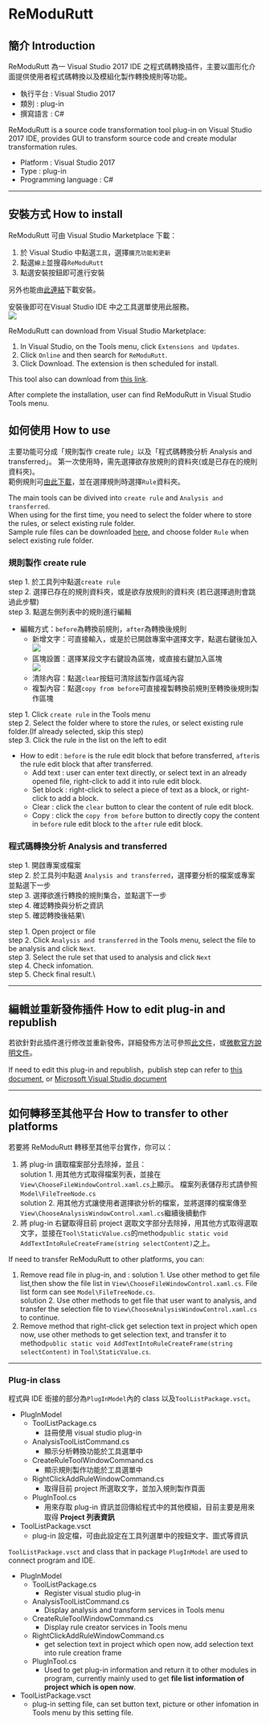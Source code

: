 # ReModuRutt

## 簡介 Introduction
ReModuRutt 為一 Visual Studio 2017 IDE 之程式碼轉換插件，主要以圖形化介面提供使用者程式碼轉換以及模組化製作轉換規則等功能。
- 執行平台 : Visual Studio 2017 
- 類別 : plug-in
- 撰寫語言 : C# 

ReModuRutt is a source code transformation tool plug-in on Visual Studio 2017 IDE, provides GUI to transform source code and create modular transformation rules. 
- Platform : Visual Studio 2017
- Type : plug-in
- Programming language : C#

---
## 安裝方式 How to install
ReModuRutt 可由 Visual Studio Marketplace 下載：
1. 於 Visual Studio 中點選`工具`，選擇`擴充功能和更新`
2. 點選`線上`並搜尋`ReModuRutt`
3. 點選安裝按鈕即可進行安裝

另外也能由[此連結](https://marketplace.visualstudio.com/items?itemName=ncupslab.ReModuRutt)下載安裝。

安裝後即可在Visual Studio IDE 中之工具選單使用此服務。\
![](https://i.imgur.com/FixSRoQ.png)

ReModuRutt can download from Visual Studio Marketplace:
1. In Visual Studio, on the Tools menu, click `Extensions and Updates`.
2. Click `Online` and then search for `ReModuRutt`.
3. Click Download. The extension is then scheduled for install.

This tool also can download from [this link](https://marketplace.visualstudio.com/items?itemName=ncupslab.ReModuRutt).

After complete the installation, user can find ReModuRutt in Visual Studio Tools menu.


## 如何使用 How to use

主要功能可分成「規則製作 create rule」以及「程式碼轉換分析 Analysis and transferred」。
第一次使用時，需先選擇欲存放規則的資料夾(或是已存在的規則資料夾)。\
範例規則可[由此下載](https://github.com/ncu-psl/ReModuRutt/tree/master/AnalysisExtension/example)，並在選擇規則時選擇`Rule`資料夾。

The main tools can be divived into `create rule` and `Analysis and transferred`.\
When using for the first time, you need to select the folder where to store the rules, or select existing rule folder.\
Sample rule files can be downloaded [here](https://github.com/ncu-psl/ReModuRutt/tree/master/AnalysisExtension/example), and choose folder `Rule` when select existing rule folder.


### 規則製作 create rule
step 1. 於工具列中點選`create rule`\
step 2. 選擇已存在的規則資料夾，或是欲存放規則的資料夾 (若已選擇過則會跳過此步驟)\
step 3. 點選左側列表中的規則進行編輯
- 編輯方式：`before`為轉換前規則，`after`為轉換後規則
    - 新增文字：可直接輸入，或是於已開啟專案中選擇文字，點選右鍵後加入
    ![](https://i.imgur.com/bUgV713.png)
    - 區塊設置：選擇某段文字右鍵設為區塊，或直接右鍵加入區塊\
    ![](https://i.imgur.com/PZkprAl.png)
    - 清除內容：點選`clear`按鈕可清除該製作區域內容
    - 複製內容：點選`copy from before`可直接複製轉換前規則至轉換後規則製作區塊    

step 1. Click `create rule` in the Tools menu \
step 2. Select the folder where to store the rules, or select existing rule folder.(If  already selected, skip this step)\
step 3. Click the rule in the list on the left to edit
- How to edit : `before` is the rule edit block that before transferred, `after`is the rule edit block that after transferred.
    - Add text : user can enter text directly, or select text in an already opened file, right-click to add it into rule edit block.
    - Set block : right-click to select a piece of text as a block, or right-click to add a block.
    - Clear : click the `clear` button to clear the content of rule edit block.
    - Copy : click the `copy from before` button to directly copy the content in `before` rule edit block to the `after` rule edit block. 

### 程式碼轉換分析 Analysis and transferred
step 1. 開啟專案或檔案\
step 2. 於工具列中點選 `Analysis and transferred`，選擇要分析的檔案或專案並點選下一步\
step 3. 選擇欲進行轉換的規則集合，並點選下一步\
step 4. 確認轉換與分析之資訊\
step 5. 確認轉換後結果\

step 1. Open project or file\
step 2. Click `Analysis and transferred` in the Tools menu, select the file to be analysis and click `Next`.\
step 3. Select the rule set that used to analysis and click `Next`\
step 4. Check infomation.\
step 5. Check final result.\

---

## 編輯並重新發佈插件 How to edit plug-in and republish
若欲針對此插件進行修改並重新發佈，詳細發佈方法可參照[此文件](https://github.com/ncu-psl/wiki/blob/master/Deployment/Visual%20Studio%20Marcketplace%20plug-in%20publish%20direction.md)，或[微軟官方說明文件](https://docs.microsoft.com/en-us/visualstudio/extensibility/walkthrough-publishing-a-visual-studio-extension?view=vs-2019)。

If need to edit this plug-in and republish，publish step can refer to [this document](https://github.com/ncu-psl/wiki/blob/master/Deployment/Visual%20Studio%20Marcketplace%20plug-in%20publish%20direction.md), or [Microsoft Visual Studio  document](https://docs.microsoft.com/en-us/visualstudio/extensibility/walkthrough-publishing-a-visual-studio-extension?view=vs-2019)

---

## 如何轉移至其他平台 How to transfer to other platforms

若要將 ReModuRutt 轉移至其他平台實作，你可以：

1. 將 plug-in 讀取檔案部分去除掉，並且：\
    solution 1. 用其他方式取得檔案列表，並接在`View\ChooseFileWindowControl.xaml.cs`上顯示。
            檔案列表儲存形式請參照`Model\FileTreeNode.cs`            
    solution 2. 用其他方式讓使用者選擇欲分析的檔案，並將選擇的檔案傳至`View\ChooseAnalysisWindowControl.xaml.cs`繼續後續動作    
2. 將 plug-in 右鍵取得目前 project 選取文字部分去除掉，用其他方式取得選取文字，並接在`Tool\StaticValue.cs`的method`public static void AddTextIntoRuleCreateFrame(string selectContent)`之上。

If need to transfer ReModuRutt to other platforms, you can:
1. Remove read file in plug-in, and :
    solution 1. Use other method to get file list,then show the file list in `View\ChooseFileWindowControl.xaml.cs`.
            File list form can see `Model\FileTreeNode.cs`.            
    solution 2. Use other methods to get file that user want to analysis, and transfer the selection file to `View\ChooseAnalysisWindowControl.xaml.cs` to continue. 
2. Remove method that right-click get selection text in project which open now, use other methods to get selection text, and transfer it to method`public static void AddTextIntoRuleCreateFrame(string selectContent)` in `Tool\StaticValue.cs`.
---
### Plug-in class
程式與 IDE 銜接的部分為`PlugInModel`內的 class 以及`ToolListPackage.vsct`。
- PlugInModel
    - ToolListPackage.cs
        - 註冊使用 visual studio plug-in
    - AnalysisToolListCommand.cs
        - 顯示分析轉換功能於工具選單中
    - CreateRuleToolWindowCommand.cs
        - 顯示規則製作功能於工具選單中
    - RightClickAddRuleWindowCommand.cs
        - 取得目前 project 所選取文字，並加入規則製作頁面
    - PlugInTool.cs
        - 用來存取 plug-in 資訊並回傳給程式中的其他模組，目前主要是用來取得 **Project 列表資訊**
- ToolListPackage.vsct
    - plug-in 設定檔，可由此設定在工具列選單中的按鈕文字、圖式等資訊

`ToolListPackage.vsct` and class that in package `PlugInModel` are used to connect program and IDE.
- PlugInModel
    - ToolListPackage.cs
        - Register visual studio plug-in
    - AnalysisToolListCommand.cs
        - Display analysis and transform services in Tools menu
    - CreateRuleToolWindowCommand.cs
        - Display rule creator services in Tools menu
    - RightClickAddRuleWindowCommand.cs
        - get selection text in project which open now, add selection text into rule creation frame
    - PlugInTool.cs
        - Used to get plug-in information and return it to other modules in program, currently mainly used to get **file list  information of project which is open now**. 
- ToolListPackage.vsct
    - plug-in setting file, can set button text, picture or other infomation in Tools menu by this setting file.
